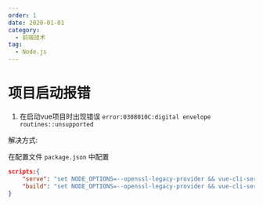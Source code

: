 ```yaml
---
order: 1
date: 2020-01-01
category:
  - 前端技术
tag:
  - Node.js
---
```


# 项目启动报错

1. 在启动vue项目时出现错误 `error:0308010C:digital envelope routines::unsupported`

解决方式:

在配置文件 `package.json` 中配置

```json
scripts:{
    "serve": "set NODE_OPTIONS=--openssl-legacy-provider && vue-cli-service serve",
    "build": "set NODE_OPTIONS=--openssl-legacy-provider && vue-cli-service build",
}
```
